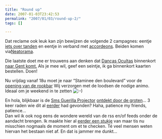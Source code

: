 ```yaml
---
title: "Round up"
date: 2007-01-03T23:42:53
permalink: "2007/01/03/round-up-2/"
tags: []

---
```

Dat reclame ook leuk kan zijn bewijzen de volgende 2 campagnes: eentje [iets over tanden](http://feeds.feedburner.com/~r/Neatorama/~3/68774801/ "http://feeds.feedburner.com/~r/Neatorama/~3/68774801/") en eentje in verband met [accordeons](http://feeds.feedburner.com/~r/Neatorama/~3/68650805/ "http://feeds.feedburner.com/~r/Neatorama/~3/68650805/"). Beiden komen via[Neatorama](http://www.neatorama.com/ "http://www.neatorama.com/").

Die laatste doet me er trouwens aan denken dat [Danças Ocultas](http://dancasocultas.weblog.com.pt/arquivo/2007/01/concerto_seixal_3.html "http://dancasocultas.weblog.com.pt/arquivo/2007/01/concerto_seixal_3.html") binnenkort [naar Gent komt.](http://www.handelsbeurs.be/concert.php?c=53 "http://www.handelsbeurs.be/concert.php?c=53") Als je mee wil, geef een seintje, ik ga binnenkort kaarten bestellen. Doen!

Nu vrijdag vanaf 18u moet je naar “Staminee den boulevard” voor de [opening van de rookbar](http://www.donebysimon.be/2006/12/07/den-boulevard/ "http://www.donebysimon.be/2006/12/07/den-boulevard/") Wij verzorgen met de loodsen de nodige animo. Ideaal om je weekend in te zetten ![:-)](http://www.donebysimon.be/blog/wp-includes/images/smilies/icon_smile.gif)

En hola, blijkbaar is de [Sms Guerilla Projector](http://www.troika.uk.com/sms-guerrilla-projector.htm "http://www.troika.uk.com/sms-guerrilla-projector.htm") [ontdekt door de groten](http://www.boingboing.net/2007/01/02/sms_guerilla_project.html "http://www.boingboing.net/2007/01/02/sms_guerilla_project.html")… 3 keer raden wie dit al [eerder](http://www.donebysimon.be/2006/04/14/sms-voor-batman/ "http://www.donebysimon.be/2006/04/14/sms-voor-batman/") had gevonden? Haha, patience my friends, patience…  
Dan wil ik ook nog eens de wondere wereld van de rss en/of feeds onder de aandacht brengen. Ik maakte hier al [eerder een stukje](http://www.donebysimon.be/2006/05/09/feeds/ "http://www.donebysimon.be/2006/05/09/feeds/") van maar tis nu misschien nogmaals de moment om et te checken. Té veel mensen weten hiervan het bestaan niet af. En dat is jammer me dunkt…
